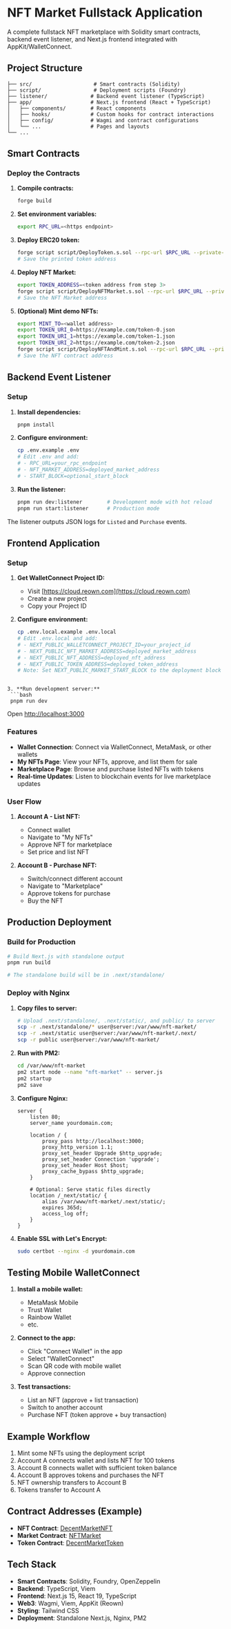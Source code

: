 # NFT Market Fullstack Application

A complete fullstack NFT marketplace with Solidity smart contracts, backend event listener, and Next.js frontend integrated with AppKit/WalletConnect.

## Project Structure

```
├── src/                    # Smart contracts (Solidity)
├── script/                 # Deployment scripts (Foundry)
├── listener/              # Backend event listener (TypeScript)
├── app/                   # Next.js frontend (React + TypeScript)
│   ├── components/        # React components
│   ├── hooks/             # Custom hooks for contract interactions
│   ├── config/            # Wagmi and contract configurations
│   └── ...                # Pages and layouts
└── ...
```

## Smart Contracts

### Deploy the Contracts

1. **Compile contracts:**
   ```bash
   forge build
   ```

2. **Set environment variables:**
   ```bash
   export RPC_URL=<https endpoint>
   ```

3. **Deploy ERC20 token:**
   ```bash
   forge script script/DeployToken.s.sol --rpc-url $RPC_URL --private-key <your_private_key> --broadcast
   # Save the printed token address
   ```

4. **Deploy NFT Market:**
   ```bash
   export TOKEN_ADDRESS=<token address from step 3>
   forge script script/DeployNFTMarket.s.sol --rpc-url $RPC_URL --private-key <your_private_key> --broadcast
   # Save the NFT Market address
   ```

5. **(Optional) Mint demo NFTs:**
   ```bash
   export MINT_TO=<wallet address>
   export TOKEN_URI_0=https://example.com/token-0.json
   export TOKEN_URI_1=https://example.com/token-1.json
   export TOKEN_URI_2=https://example.com/token-2.json
   forge script script/DeployNFTAndMint.s.sol --rpc-url $RPC_URL --private-key <your_private_key> --broadcast
   # Save the NFT contract address
   ```

## Backend Event Listener

### Setup

1. **Install dependencies:**
   ```bash
   pnpm install
   ```

2. **Configure environment:**
   ```bash
   cp .env.example .env
   # Edit .env and add:
   # - RPC_URL=your_rpc_endpoint
   # - NFT_MARKET_ADDRESS=deployed_market_address
   # - START_BLOCK=optional_start_block
   ```

3. **Run the listener:**
   ```bash
   pnpm run dev:listener        # Development mode with hot reload
   pnpm run start:listener      # Production mode
   ```

The listener outputs JSON logs for `Listed` and `Purchase` events.

## Frontend Application

### Setup

1. **Get WalletConnect Project ID:**
   - Visit [https://cloud.reown.com](https://cloud.reown.com)
   - Create a new project
   - Copy your Project ID

2. **Configure environment:**
   ```bash
   cp .env.local.example .env.local
   # Edit .env.local and add:
   # - NEXT_PUBLIC_WALLETCONNECT_PROJECT_ID=your_project_id
   # - NEXT_PUBLIC_NFT_MARKET_ADDRESS=deployed_market_address
   # - NEXT_PUBLIC_NFT_ADDRESS=deployed_nft_address
   # - NEXT_PUBLIC_TOKEN_ADDRESS=deployed_token_address
   # Note: Set NEXT_PUBLIC_MARKET_START_BLOCK to the deployment block of the marketplace to preload existing listings.
  ```

3. **Run development server:**
   ```bash
   pnpm run dev
   ```
   Open [http://localhost:3000](http://localhost:3000)

### Features

- **Wallet Connection**: Connect via WalletConnect, MetaMask, or other wallets
- **My NFTs Page**: View your NFTs, approve, and list them for sale
- **Marketplace Page**: Browse and purchase listed NFTs with tokens
- **Real-time Updates**: Listen to blockchain events for live marketplace updates

### User Flow

1. **Account A - List NFT:**
   - Connect wallet
   - Navigate to "My NFTs"
   - Approve NFT for marketplace
   - Set price and list NFT

2. **Account B - Purchase NFT:**
   - Switch/connect different account
   - Navigate to "Marketplace"
   - Approve tokens for purchase
   - Buy the NFT

## Production Deployment

### Build for Production

```bash
# Build Next.js with standalone output
pnpm run build

# The standalone build will be in .next/standalone/
```

### Deploy with Nginx

1. **Copy files to server:**
   ```bash
   # Upload .next/standalone/, .next/static/, and public/ to server
   scp -r .next/standalone/* user@server:/var/www/nft-market/
   scp -r .next/static user@server:/var/www/nft-market/.next/
   scp -r public user@server:/var/www/nft-market/
   ```

2. **Run with PM2:**
   ```bash
   cd /var/www/nft-market
   pm2 start node --name "nft-market" -- server.js
   pm2 startup
   pm2 save
   ```

3. **Configure Nginx:**
   ```nginx
   server {
       listen 80;
       server_name yourdomain.com;

       location / {
           proxy_pass http://localhost:3000;
           proxy_http_version 1.1;
           proxy_set_header Upgrade $http_upgrade;
           proxy_set_header Connection 'upgrade';
           proxy_set_header Host $host;
           proxy_cache_bypass $http_upgrade;
       }

       # Optional: Serve static files directly
       location /_next/static/ {
           alias /var/www/nft-market/.next/static/;
           expires 365d;
           access_log off;
       }
   }
   ```

4. **Enable SSL with Let's Encrypt:**
   ```bash
   sudo certbot --nginx -d yourdomain.com
   ```

## Testing Mobile WalletConnect

1. **Install a mobile wallet:**
   - MetaMask Mobile
   - Trust Wallet
   - Rainbow Wallet
   - etc.

2. **Connect to the app:**
   - Click "Connect Wallet" in the app
   - Select "WalletConnect"
   - Scan QR code with mobile wallet
   - Approve connection

3. **Test transactions:**
   - List an NFT (approve + list transaction)
   - Switch to another account
   - Purchase NFT (token approve + buy transaction)

## Example Workflow

1. Mint some NFTs using the deployment script
2. Account A connects wallet and lists NFT for 100 tokens
3. Account B connects wallet with sufficient token balance
4. Account B approves tokens and purchases the NFT
5. NFT ownership transfers to Account B
6. Tokens transfer to Account A

## Contract Addresses (Example)

- **NFT Contract**: [DecentMarketNFT](https://sepolia.etherscan.io/address/0x19889347BE8dc28b7C555F6CDb9B21bF1b01Ce29)
- **Market Contract**: [NFTMarket](https://sepolia.etherscan.io/address/0x6ace637683e010f9fb4dcccdb3c50c28294736e6)
- **Token Contract**: [DecentMarketToken](https://sepolia.etherscan.io/address/0x4Af5347243f5845cFe7a102e651e661eC1Ce7437)

## Tech Stack

- **Smart Contracts**: Solidity, Foundry, OpenZeppelin
- **Backend**: TypeScript, Viem
- **Frontend**: Next.js 15, React 19, TypeScript
- **Web3**: Wagmi, Viem, AppKit (Reown)
- **Styling**: Tailwind CSS
- **Deployment**: Standalone Next.js, Nginx, PM2
